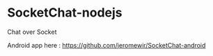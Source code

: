 SocketChat-nodejs
=================

Chat over Socket

Android app here : https://github.com/jeromewir/SocketChat-android
